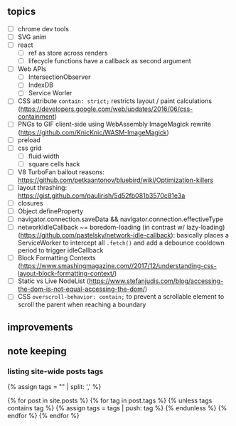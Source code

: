 ## topics
- [ ] chrome dev tools
- [ ] SVG anim
- [ ] react
  - [ ] ref as store across renders
  - [ ] lifecycle functions have a callback as second argument
- [ ] Web APIs 
  - [ ] IntersectionObserver
  - [ ] IndexDB
  - [ ] Service Worler
- [ ] CSS attribute `contain: strict;` restricts layout / paint calculations (https://developers.google.com/web/updates/2016/06/css-containment)
- [ ] PNGs to GIF client-side using WebAssembly ImageMagick rewrite (https://github.com/KnicKnic/WASM-ImageMagick)
- [ ] preload
- [ ] css grid 
  - [ ] fluid width
  - [ ] square cells hack
- [ ] V8 TurboFan bailout reasons: https://github.com/petkaantonov/bluebird/wiki/Optimization-killers
- [ ] layout thrashing: https://gist.github.com/paulirish/5d52fb081b3570c81e3a
- [ ] closures
- [ ] Object.defineProperty
- [ ] navigator.connection.saveData && navigator.connection.effectiveType
- [ ] networkIdleCallback ~= boredom-loading (in contrast w/ lazy-loading) (https://github.com/pastelsky/network-idle-callback): basically places a ServiceWorker to intercept all `.fetch()` and add a debounce cooldown period to trigger idleCallback
- [ ] Block Formatting Contexts (https://www.smashingmagazine.com//2017/12/understanding-css-layout-block-formatting-context/)
- [ ] Static vs Live NodeList (https://www.stefanjudis.com/blog/accessing-the-dom-is-not-equal-accessing-the-dom/)
- [ ] CSS `overscroll-behavior: contain;` to prevent a scrollable element to scroll the parent when reaching a boundary

## improvements


## note keeping

### listing site-wide posts tags
{% assign tags = "" | split: ',' %}

{% for post in site.posts %}
  {% for tag in post.tags %} 
    {% unless tags contains tag %}
      {% assign tags = tags | push: tag %}
    {% endunless %}
  {% endfor %}
{% endfor %}